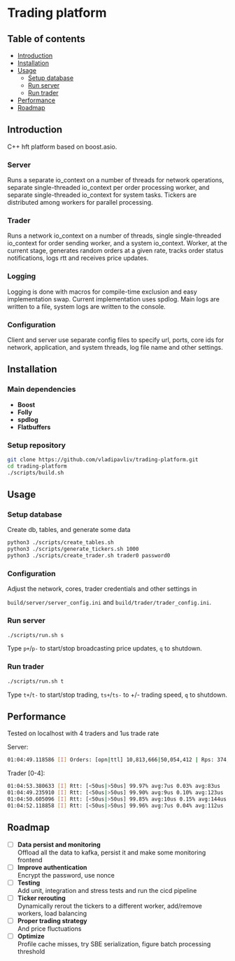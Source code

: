 # Trading platform

## Table of contents
- [Introduction](#introduction)
- [Installation](#installation)
- [Usage](#usage)
    - [Setup database](#setup-database)
    - [Run server](#run-server)
    - [Run trader](#run-trader)
- [Performance](#performance)
- [Roadmap](#roadmap)

## Introduction
C++ hft platform based on boost.asio.

### Server
Runs a separate io_context on a number of threads for network operations, separate single-threaded io_context per order processing worker, and separate single-threaded io_context for system tasks. Tickers are distributed among workers for parallel processing.

### Trader
Runs a network io_context on a number of threads, single single-threaded io_context for order sending worker, and a system io_context. Worker, at the current stage, generates random orders at a given rate, tracks order status notifications, logs rtt and receives price updates.

### Logging
Logging is done with macros for compile-time exclusion and easy implementation swap. Current implementation uses spdlog. Main logs are written to a file, system logs are written to the console.

### Configuration
Client and server use separate config files to specify url, ports, core ids for network, application, and system threads, log file name and other settings.

## Installation

### Main dependencies
- **Boost**
- **Folly**
- **spdlog**
- **Flatbuffers**

### Setup repository
```bash
git clone https://github.com/vladipavliv/trading-platform.git
cd trading-platform
./scripts/build.sh
```

## Usage
### Setup database
Create db, tables, and generate some data
```bash
python3 ./scripts/create_tables.sh
python3 ./scripts/generate_tickers.sh 1000
python3 ./scripts/create_trader.sh trader0 password0
```

### Configuration
Adjust the network, cores, trader credentials and other settings in 

`build/server/server_config.ini` and `build/trader/trader_config.ini`.

### Run server
```bash
./scripts/run.sh s
```
Type `p+`/`p-` to start/stop broadcasting price updates, `q` to shutdown.

### Run trader
```bash
./scripts/run.sh t
```
Type `t+`/`t-` to start/stop trading, `ts+`/`ts-` to +/- trading speed, `q` to shutdown.

## Performance
Tested on localhost with 4 traders and 1us trade rate

Server:
```bash
01:04:49.118586 [I] Orders: [opn|ttl] 10,813,666|50,054,412 | Rps: 374,655
```
Trader [0-4]:
```bash
01:04:53.380633 [I] Rtt: [<50us|>50us] 99.97% avg:7us 0.03% avg:83us
01:04:49.235910 [I] Rtt: [<50us|>50us] 99.90% avg:9us 0.10% avg:123us
01:04:50.605096 [I] Rtt: [<50us|>50us] 99.85% avg:10us 0.15% avg:144us
01:04:52.118858 [I] Rtt: [<50us|>50us] 99.96% avg:7us 0.04% avg:112us
```

## Roadmap
- [ ] **Data persist and monitoring**  
Offload all the data to kafka, persist it and make some monitoring frontend
- [ ] **Improve authentication**  
Encrypt the password, use nonce
- [ ] **Testing**  
Add unit, integration and stress tests and run the cicd pipeline
- [ ] **Ticker rerouting**  
Dynamically rerout the tickers to a different worker, add/remove workers, load balancing
- [ ] **Proper trading strategy**  
And price fluctuations
- [ ] **Optimize**  
Profile cache misses, try SBE serialization, figure batch processing threshold
